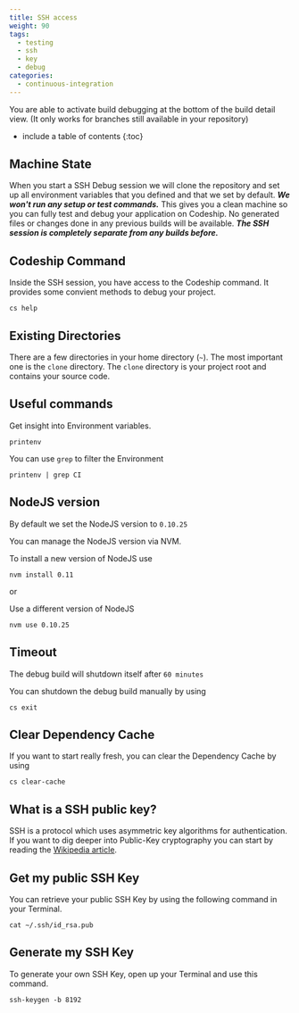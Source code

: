 ```yaml
---
title: SSH access
weight: 90
tags:
  - testing
  - ssh
  - key
  - debug
categories:
  - continuous-integration
---
```

You are able to activate build debugging at the bottom of the build detail view. (It only works for branches still available in your repository)

* include a table of contents
{:toc}

## Machine State

When you start a SSH Debug session we will clone the repository and set up all environment variables that you defined and that we set by default. ***We won't run any setup or test commands.*** This gives you a clean machine so you can fully test and debug your application on Codeship. No generated files or changes done in any previous builds will be available. ***The SSH session is completely separate from any builds before.***


## Codeship Command

Inside the SSH session, you have access to the Codeship command. It provides some convient methods to debug your project.

~~~shell
cs help
~~~

## Existing Directories

There are a few directories in your home directory (`~`).
The most important one is the `clone` directory. The `clone` directory is your project root and contains your source code.

## Useful commands

Get insight into Environment variables.

~~~shell
printenv
~~~

You can use `grep` to filter the Environment

~~~shell
printenv | grep CI
~~~

## NodeJS version

By default we set the NodeJS version to `0.10.25`

You can manage the NodeJS version via NVM.

To install a new version of NodeJS use

~~~shell
nvm install 0.11
~~~

or

Use a different version of NodeJS

~~~shell
nvm use 0.10.25
~~~

## Timeout

The debug build will shutdown itself after `60 minutes`

You can shutdown the debug build manually by using

~~~shell
cs exit
~~~

## Clear Dependency Cache

If you want to start really fresh, you can clear the Dependency Cache by using

~~~shell
cs clear-cache
~~~

## What is a SSH public key?

SSH is a protocol which uses asymmetric key algorithms for authentication.
If you want to dig deeper into Public-Key cryptography you can start by reading the [Wikipedia article](http://en.wikipedia.org/wiki/Public-key_cryptography).

## Get my public SSH Key

You can retrieve your public SSH Key by using the following command in your Terminal.

~~~shell
cat ~/.ssh/id_rsa.pub
~~~

## Generate my SSH Key

To generate your own SSH Key, open up your Terminal and use this command.

~~~shell
ssh-keygen -b 8192
~~~
